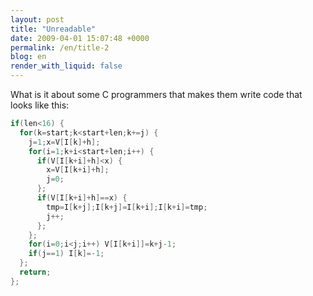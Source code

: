 ```yaml
---
layout: post
title: "Unreadable"
date: 2009-04-01 15:07:48 +0000
permalink: /en/title-2
blog: en
render_with_liquid: false
---
```


What is it about some C programmers that makes them write code that looks like this:

```c
if(len<16) {
  for(k=start;k<start+len;k+=j) {
    j=1;x=V[I[k]+h];
    for(i=1;k+i<start+len;i++) {
      if(V[I[k+i]+h]<x) {
        x=V[I[k+i]+h];
        j=0;
      };
      if(V[I[k+i]+h]==x) {
        tmp=I[k+j];I[k+j]=I[k+i];I[k+i]=tmp;
        j++;
      };
    };
    for(i=0;i<j;i++) V[I[k+i]]=k+j-1;
    if(j==1) I[k]=-1;
  };
  return;
};
```
